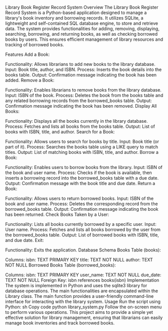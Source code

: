 Library Book Register Record System
Overview
The Library Book Register Record System is a Python-based application designed to manage a library's book inventory and borrowing records. It utilizes SQLite, a lightweight and self-contained SQL database engine, to store and retrieve data. The system provides functionalities for adding, removing, displaying, searching, borrowing, and returning books, as well as checking borrowed books by users. This ensures efficient management of library resources and tracking of borrowed books.

Features
Add a Book:

Functionality: Allows librarians to add new books to the library database.
Input: Book title, author, and ISBN.
Process: Inserts the book details into the books table.
Output: Confirmation message indicating the book has been added.
Remove a Book:

Functionality: Enables librarians to remove books from the library database.
Input: ISBN of the book.
Process: Deletes the book from the books table and any related borrowing records from the borrowed_books table.
Output: Confirmation message indicating the book has been removed.
Display All Books:

Functionality: Displays all the books currently in the library database.
Process: Fetches and lists all books from the books table.
Output: List of books with ISBN, title, and author.
Search for a Book:

Functionality: Allows users to search for books by title.
Input: Book title (or part of it).
Process: Searches the books table using a LIKE query to match titles.
Output: List of matching books with ISBN, title, and author.
Borrow a Book:

Functionality: Enables users to borrow books from the library.
Input: ISBN of the book and user name.
Process: Checks if the book is available, then inserts a borrowing record into the borrowed_books table with a due date.
Output: Confirmation message with the book title and due date.
Return a Book:

Functionality: Allows users to return borrowed books.
Input: ISBN of the book and user name.
Process: Deletes the corresponding record from the borrowed_books table.
Output: Confirmation message indicating the book has been returned.
Check Books Taken by a User:

Functionality: Lists all books currently borrowed by a specific user.
Input: User name.
Process: Fetches and lists all books borrowed by the user from the borrowed_books table.
Output: List of borrowed books with ISBN, title, and due date.
Exit:

Functionality: Exits the application.
Database Schema
Books Table (books):

Columns:
isbn: TEXT PRIMARY KEY
title: TEXT NOT NULL
author: TEXT NOT NULL
Borrowed Books Table (borrowed_books):

Columns:
isbn: TEXT PRIMARY KEY
user_name: TEXT NOT NULL
due_date: TEXT NOT NULL
Foreign Key: isbn references books(isbn)
Implementation
The system is implemented in Python and uses the sqlite3 library for database operations.
The main functionalities are encapsulated within the Library class.
The main function provides a user-friendly command-line interface for interacting with the library system.
Usage
Run the script using Python:
sh
Copy code
python library_system.py
Follow the on-screen menu to perform various operations.
This project aims to provide a simple yet effective solution for library management, ensuring that librarians can easily manage book inventories and track borrowed books.
